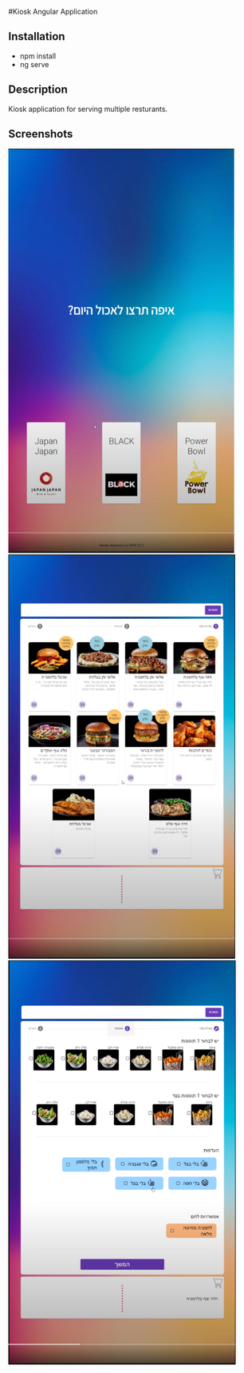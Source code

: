 #Kiosk Angular Application

## Installation
* npm install
* ng serve

## Description

Kiosk application for serving multiple resturants.
## Screenshots

![GitHub Logo](https://github.com/SamerAtawna/KioskApplication/blob/master/kiosk_1.PNG)
![GitHub Logo](https://github.com/SamerAtawna/KioskApplication/blob/master/kiosk_2.PNG)
![GitHub Logo](https://github.com/SamerAtawna/KioskApplication/blob/master/kiosk_3.PNG)
